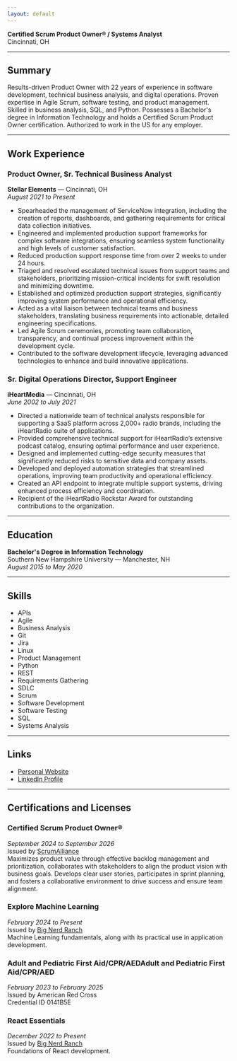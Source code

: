 ```yaml
---
layout: default
---
```


**Certified Scrum Product Owner® / Systems Analyst**  
Cincinnati, OH

---

## Summary

Results-driven Product Owner with 22 years of experience in software development, technical business analysis, and digital operations. Proven expertise in Agile Scrum, software testing, and product management. Skilled in business analysis, SQL, and Python. Possesses a Bachelor's degree in Information Technology and holds a Certified Scrum Product Owner certification. Authorized to work in the US for any employer.

---

## Work Experience

### Product Owner, Sr. Technical Business Analyst  
**Stellar Elements** — Cincinnati, OH  
*August 2021 to Present*

- Spearheaded the management of ServiceNow integration, including the creation of reports, dashboards, and gathering requirements for critical data collection initiatives.
- Engineered and implemented production support frameworks for complex software integrations, ensuring seamless system functionality and high levels of customer satisfaction.
- Reduced production support response time from over 2 weeks to under 24 hours.
- Triaged and resolved escalated technical issues from support teams and stakeholders, prioritizing mission-critical incidents for swift resolution and minimizing downtime.
- Established and optimized production support strategies, significantly improving system performance and operational efficiency.
- Acted as a vital liaison between technical teams and business stakeholders, translating business requirements into actionable, detailed engineering specifications.
- Led Agile Scrum ceremonies, promoting team collaboration, transparency, and continual process improvement within the development cycle.
- Contributed to the software development lifecycle, leveraging advanced technologies to enhance and build innovative applications.

### Sr. Digital Operations Director, Support Engineer  
**iHeartMedia** — Cincinnati, OH  
*June 2002 to July 2021*

- Directed a nationwide team of technical analysts responsible for supporting a SaaS platform across 2,000+ radio brands, including the iHeartRadio suite of applications.
- Provided comprehensive technical support for iHeartRadio’s extensive podcast catalog, ensuring optimal performance and user experience.
- Designed and implemented cutting-edge security measures that significantly reduced risks to sensitive data and company assets.
- Developed and deployed automation strategies that streamlined operations, improving team productivity and operational efficiency.
- Created an API endpoint to integrate multiple support systems, driving enhanced process efficiency and coordination.
- Recipient of the iHeartRadio Rockstar Award for outstanding contributions to the organization.

---

## Education

**Bachelor's Degree in Information Technology**  
Southern New Hampshire University — Manchester, NH  
*August 2015 to May 2020*

---

## Skills

- APIs
- Agile
- Business Analysis
- Git
- Jira
- Linux
- Product Management
- Python
- REST
- Requirements Gathering
- SDLC
- Scrum
- Software Development
- Software Testing
- SQL
- Systems Analysis

---

## Links

- [Personal Website](https://mjescott.github.io)
- [LinkedIn Profile](https://www.linkedin.com/in/mjescott)

---

## Certifications and Licenses

### Certified Scrum Product Owner®  
*September 2024 to September 2026*  
Issued by [ScrumAlliance](https://bcert.me/sojvbkeip)  
Maximizes product value through effective backlog management and prioritization, collaborates with stakeholders to align the product vision with business goals. Develops clear user stories, participates in sprint planning, and fosters a collaborative environment to drive success and ensure team alignment.  

### Explore Machine Learning  
*February 2024 to Present*  
Issued by [Big Nerd Ranch](https://www.credly.com/badges/3da6db2a-3f01-418f-ac12-866049dbd70c/linked_in_profile)  
Machine Learning fundamentals, along with its practical use in application development.

### Adult and Pediatric First Aid/CPR/AEDAdult and Pediatric First Aid/CPR/AED
*February 2023 to February 2025*  
Issued by American Red Cross  
Credential ID 0141B5E  

### React Essentials  
*December 2022 to Present*  
Issued by [Big Nerd Ranch](https://www.credly.com/badges/2b1f7996-48dd-416c-bf7a-a5363959f396/linked_in_profile)  
Foundations of React development.

